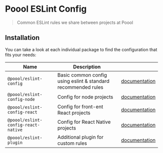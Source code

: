 # Poool ESLint Config

> Common ESLint rules we share between projects at Poool

## Installation

You can take a look at each individual package to find the configuration that fits your needs:

| Name | Description | |
| --- | --- | --- |
| `@poool/eslint-config` | Basic common config using eslint & standard recommended rules | [documentation](https://github.com/p3ol/eslint-config/blob/master/packages/eslint-config) |
| `@poool/eslint-config-node` | Config for node projects | [documentation](https://github.com/p3ol/eslint-config/blob/master/packages/eslint-config-node) |
| `@poool/eslint-config-react` | Config for front-ent React projects | [documentation](https://github.com/p3ol/eslint-config/blob/master/packages/eslint-config-react) |
| `@poool/eslint-config-react-native` | Config for React Native projects | [documentation](https://github.com/p3ol/eslint-config/blob/master/packages/eslint-config-react-native) |
| `@poool/eslint-plugin` | Additional plugin for custom rules | [documentation](https://github.com/p3ol/eslint-config/blob/master/packages/eslint-plugin) |
